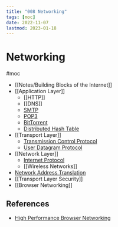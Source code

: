 ```yaml
---
title: "008 Networking"
tags: [moc]
date: 2022-11-07
lastmod: 2023-01-18
---
```

# Networking
#moc 
- [[Notes/Building Blocks of the Internet]]
- [[Application Layer]]
	- [[HTTP]]
	- [[DNS]]
	- [SMTP](Notes/SMTP.md)
	- [POP3](Notes/POP3.md)
	- [BitTorrent](Notes/BitTorrent.md)
	- [Distributed Hash Table](Notes/Distributed%20Hash%20Table.md)
- [[Transport Layer]]
	- [Transmission Control Protocol](Notes/Transmission%20Control%20Protocol.md)
	- [User Datagram Protocol](Notes/User%20Datagram%20Protocol.md)
- [[Network Layer]]
	- [Internet Protocol](Notes/Internet%20Protocol.md)
	- [[Wireless Networks]]
- [Network Address Translation](Notes/Network%20Address%20Translation.md)
- [[Transport Layer Security]]
- [[Browser Networking]]
## References
- [High Performance Browser Networking](https://hpbn.co/)